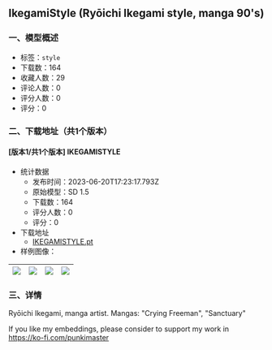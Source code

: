 ## IkegamiStyle (Ryōichi Ikegami style, manga 90's)
### 一、模型概述

- 标签：`style`
- 下载数：164
- 收藏人数：29
- 评论人数：0
- 评分人数：0
- 评分：0

### 二、下载地址（共1个版本）

#### [版本1/共1个版本] IKEGAMISTYLE

- 统计数据
  - 发布时间：2023-06-20T17:23:17.793Z
  - 原始模型：SD 1.5
  - 下载数：164
  - 评分人数：0
  - 评分：0
- 下载地址
  - [IKEGAMISTYLE.pt](https://civitai.com/api/download/models/100412)
- 样例图像：

| <img src="https://image.civitai.com/xG1nkqKTMzGDvpLrqFT7WA/781c393b-13fb-45b2-ae09-15a182a27398/width=450/1222491.jpeg" /> | <img src="https://image.civitai.com/xG1nkqKTMzGDvpLrqFT7WA/4d76b0af-4245-4294-a475-b5e5d1157ab8/width=450/1222487.jpeg" /> | <img src="https://image.civitai.com/xG1nkqKTMzGDvpLrqFT7WA/cf98abbc-cb46-489d-a551-34fcc479a9dc/width=450/1222495.jpeg" /> | <img src="https://image.civitai.com/xG1nkqKTMzGDvpLrqFT7WA/85d16fae-40fd-4530-9070-6a58fa656d1d/width=450/1222490.jpeg" /> |
| ---- | ---- | ---- | ---- |


### 三、详情
<p>Ryōichi Ikegami, manga artist. Mangas: "Crying Freeman", "Sanctuary"</p><p></p><p></p><p>If you like my embeddings, please consider to support my work in <a target="_blank" rel="ugc" href="https://ko-fi.com/punkimaster">https://ko-fi.com/punkimaster</a></p><p></p>